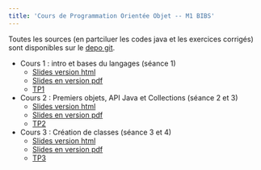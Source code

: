 ```yaml
---
title: 'Cours de Programmation Orientée Objet -- M1 BIBS'
---
```


Toutes les sources (en partciluer les codes java et les exercices corrigés) sont disponibles sur le [depo git](https://github.com/VivianePons/JavaBIBS). 


* Cours 1 : intro et bases du langages (séance 1)
  - [Slides version html](Cours1-IntroBase.html)
  - [Slides en version pdf](pdf/Cours1-IntroBase.pdf)
  - [TP1](TP1.html)
* Cours 2 : Premiers objets, API Java et Collections (séance 2 et 3)
  - [Slides version html](Cours2-Collections.html)
  - [Slides en version pdf](pdf/Cours2-Collections.pdf)
  - [TP2](TP2.html)
* Cours 3 : Création de classes (séance 3 et 4)
  - [Slides version html](Cours3-Classes.html)
  - [Slides en version pdf](pdf/Cours3-Classes.pdf)
  - [TP3](TP3.html)
